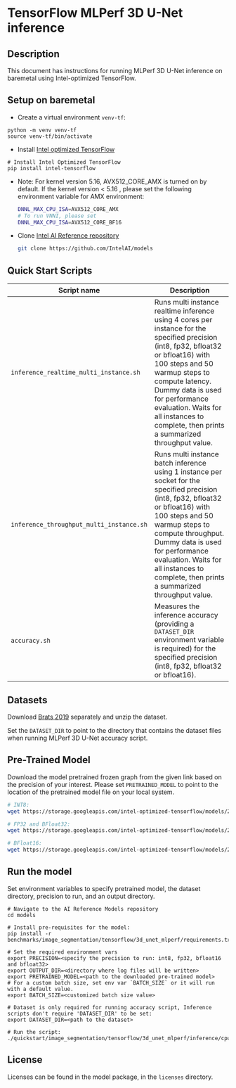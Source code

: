 <!--- 0. Title -->
# TensorFlow MLPerf 3D U-Net inference

<!-- 10. Description -->
## Description

This document has instructions for running MLPerf 3D U-Net inference on baremetal using
Intel-optimized TensorFlow.

<!-- 20. Environment setup on baremetal -->
## Setup on baremetal

* Create a virtual environment `venv-tf`:
```
python -m venv venv-tf
source venv-tf/bin/activate
```

* Install [Intel optimized TensorFlow](https://pypi.org/project/intel-tensorflow/)
```
# Install Intel Optimized TensorFlow
pip install intel-tensorflow
```

* Note: For kernel version 5.16, AVX512_CORE_AMX is turned on by default. If the kernel version < 5.16 , please set the following environment variable for AMX environment: 
  ```bash
  DNNL_MAX_CPU_ISA=AVX512_CORE_AMX
  # To run VNNI, please set 
  DNNL_MAX_CPU_ISA=AVX512_CORE_BF16
  ```

* Clone [Intel AI Reference repository](https://github.com/IntelAI/models)
  ```bash
  git clone https://github.com/IntelAI/models
  ```

<!--- 40. Quick Start Scripts -->
## Quick Start Scripts

| Script name | Description |
|-------------|-------------|
| `inference_realtime_multi_instance.sh` | Runs multi instance realtime inference using 4 cores per instance for the specified precision (int8, fp32, bfloat32 or bfloat16) with 100 steps and 50 warmup steps to compute latency. Dummy data is used for performance evaluation. Waits for all instances to complete, then prints a summarized throughput value. |
| `inference_throughput_multi_instance.sh` | Runs multi instance batch inference using 1 instance per socket for the specified precision (int8, fp32, bfloat32 or bfloat16) with 100 steps and 50 warmup steps to compute throughput. Dummy data is used for performance evaluation. Waits for all instances to complete, then prints a summarized throughput value. |
| `accuracy.sh` | Measures the inference accuracy (providing a `DATASET_DIR` environment variable is required) for the specified precision (int8, fp32, bfloat32 or bfloat16). |

<!--- 30. Datasets -->
## Datasets

Download [Brats 2019](https://www.med.upenn.edu/cbica/brats2019/data.html) separately and unzip the dataset.

Set the `DATASET_DIR` to point to the directory that contains the dataset files when running MLPerf 3D U-Net accuracy script.

<!--- 50. Baremetal -->
## Pre-Trained Model

Download the model pretrained frozen graph from the given link based on the precision of your interest. Please set `PRETRAINED_MODEL` to point to the location of the pretrained model file on your local system.
```bash
# INT8:
wget https://storage.googleapis.com/intel-optimized-tensorflow/models/2_10_0/3dunet_new_int8_bf16.pb

# FP32 and BFloat32:
wget https://storage.googleapis.com/intel-optimized-tensorflow/models/2_10_0/3dunet_dynamic_ndhwc.pb

# BFloat16:
wget https://storage.googleapis.com/intel-optimized-tensorflow/models/2_10_0/3dunet_dynamic_ndhwc.pb
```

## Run the model

Set environment variables to
specify pretrained model, the dataset directory, precision to run, and an output directory. 
```
# Navigate to the AI Reference Models repository
cd models

# Install pre-requisites for the model:
pip install -r benchmarks/image_segmentation/tensorflow/3d_unet_mlperf/requirements.txt

# Set the required environment vars
export PRECISION=<specify the precision to run: int8, fp32, bfloat16 and bfloat32>
export OUTPUT_DIR=<directory where log files will be written>
export PRETRAINED_MODEL=<path to the downloaded pre-trained model>
# For a custom batch size, set env var `BATCH_SIZE` or it will run with a default value.
export BATCH_SIZE=<customized batch size value>

# Dataset is only required for running accuracy script, Inference scripts don't require 'DATASET_DIR' to be set:
export DATASET_DIR=<path to the dataset>

# Run the script:
./quickstart/image_segmentation/tensorflow/3d_unet_mlperf/inference/cpu/<script_name>.sh
```

<!--- 80. License -->
## License

Licenses can be found in the model package, in the `licenses` directory.


